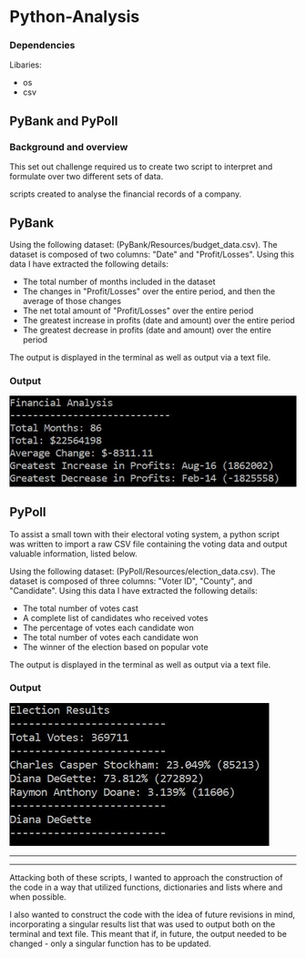 # Python-Analysis

### Dependencies
Libaries:
<ul>
<li> os </li>
<li> csv </li>
</ul>

##  PyBank and PyPoll

### Background and overview

This set out challenge required us to create two script to interpret and formulate over two different sets of data.

scripts created to analyse the financial records of a company. 

## PyBank

Using the following dataset: (PyBank/Resources/budget_data.csv). 
The dataset is composed of two columns: "Date" and "Profit/Losses". Using this data I have extracted the following details:
<ul>
<li>The total number of months included in the dataset</li>
<li>The changes in "Profit/Losses" over the entire period, and then the average of those changes</li>
<li>The net total amount of "Profit/Losses" over the entire period</li>
<li>The greatest increase in profits (date and amount) over the entire period</li>
<li>The greatest decrease in profits (date and amount) over the entire period</li>
</ul>

The output is displayed in the terminal as well as output via a text file.

### Output

![PyBank](PyBank/Resources/output.JPG)

## PyPoll

To assist a small town with their electoral voting system, a python script was written to import a raw CSV file containing the voting data and output valuable information, listed below.

Using the following dataset: (PyPoll/Resources/election_data.csv). The dataset is composed of three columns: "Voter ID", "County", and "Candidate".
Using this data I have extracted the following details:

<ul>
<li>The total number of votes cast</li>
<li>A complete list of candidates who received votes</li>
<li>The percentage of votes each candidate won</li>
<li>The total number of votes each candidate won</li>
<li>The winner of the election based on popular vote</li>
</ul>
The output is displayed in the terminal as well as output via a text file.

### Output

![PyPoll](PyPoll/Resources/output.JPG)

-----------------------------------------------------------------------------
-----------------------------------------------------------------------------

Attacking both of these scripts, I wanted to approach the construction of the code in a way that utilized functions, dictionaries and lists where and when possible. 

I also wanted to construct the code with the idea of future revisions in mind, incorporating a singular results list that was used to output both on the terminal and text file. This  meant that if, in future, the output needed to be changed - only a singular function has to be updated. 

